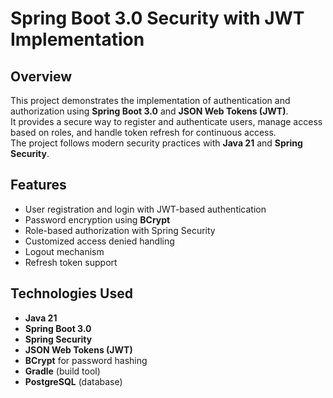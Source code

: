 # Spring Boot 3.0 Security with JWT Implementation

## Overview
This project demonstrates the implementation of authentication and authorization using **Spring Boot 3.0** and **JSON Web Tokens (JWT)**.  
It provides a secure way to register and authenticate users, manage access based on roles, and handle token refresh for continuous access.  
The project follows modern security practices with **Java 21** and **Spring Security**.

## Features
- User registration and login with JWT-based authentication  
- Password encryption using **BCrypt**  
- Role-based authorization with Spring Security  
- Customized access denied handling  
- Logout mechanism  
- Refresh token support  

## Technologies Used
- **Java 21**  
- **Spring Boot 3.0**  
- **Spring Security**  
- **JSON Web Tokens (JWT)**  
- **BCrypt** for password hashing  
- **Gradle** (build tool)  
- **PostgreSQL** (database)

